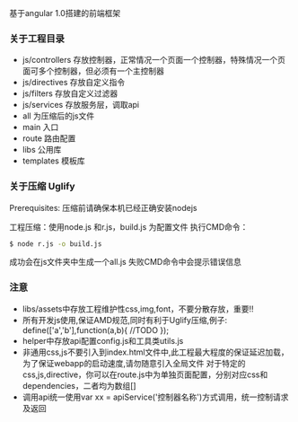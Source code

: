 ﻿
基于angular 1.0搭建的前端框架

### 关于工程目录

* js/controllers	存放控制器，正常情况一个页面一个控制器，特殊情况一个页面可多个控制器，但必须有一个主控制器
* js/directives	存放自定义指令
* js/filters		存放自定义过滤器
* js/services		存放服务层，调取api
* all			为压缩后的js文件
* main			入口
* route			路由配置
* libs			公用库
* templates		模板库


### 关于压缩 Uglify

Prerequisites: 压缩前请确保本机已经正确安装nodejs

工程压缩：使用node.js 和r.js，build.js 为配置文件
执行CMD命令：
``` bash
$ node r.js -o build.js
```

 成功会在js文件夹中生成一个all.js
 失败CMD命令中会提示错误信息

### 注意
* libs/assets中存放工程维护性css,img,font，不要分散存放，重要!!
* 所有开发js使用,保证AMD规范,同时有利于Uglify压缩,例子:
   define(['a','b'],function(a,b){
	//TODO
   });
* helper中存放api配置config.js和工具类utils.js
* 非通用css,js不要引入到index.html文件中,此工程最大程度的保证延迟加载，为了保证webapp的启动速度,请勿随意引入全局文件
   对于特定的css,js,directive，你可以在route.js中为单独页面配置，分别对应css和dependencies，二者均为数组[]
* 调用api统一使用var xx = apiService('控制器名称')方式调用，统一控制请求及返回
